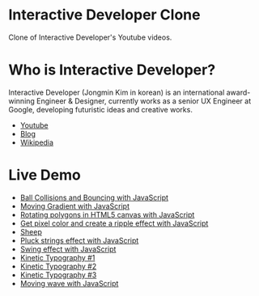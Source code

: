# Interactive Developer Clone

Clone of Interactive Developer's Youtube videos.

# Who is Interactive Developer?

Interactive Developer (Jongmin Kim in korean) is an international award-winning Engineer & Designer, currently works as a senior UX Engineer at Google, developing futuristic ideas and creative works.

- [Youtube](https://www.youtube.com/channel/UCdeWxKJuvtUG2xyN6pOJEvA)
- [Blog](https://blog.cmiscm.com/)
- [Wikipedia](<https://ko.wikipedia.org/wiki/%EA%B9%80%EC%A2%85%EB%AF%BC_(%EC%9D%B8%ED%84%B0%EB%9E%99%ED%8B%B0%EB%B8%8C_%EB%94%94%EB%B2%A8%EB%A1%9C%ED%8D%BC)>)

# Live Demo

- [Ball Collisions and Bouncing with JavaScript](https://zeikar.github.io/interactive-developer-clone/ball/)
- [Moving Gradient with JavaScript](https://zeikar.github.io/interactive-developer-clone/gradient/)
- [Rotating polygons in HTML5 canvas with JavaScript](https://zeikar.github.io/interactive-developer-clone/polygons/)
- [Get pixel color and create a ripple effect with JavaScript](https://zeikar.github.io/interactive-developer-clone/ripple/)
- [Sheep](https://zeikar.github.io/interactive-developer-clone/sheep/)
- [Pluck strings effect with JavaScript](https://zeikar.github.io/interactive-developer-clone/strings/)
- [Swing effect with JavaScript](https://zeikar.github.io/interactive-developer-clone/swing/)
- [Kinetic Typography #1](https://zeikar.github.io/interactive-developer-clone/typography-1/)
- [Kinetic Typography #2](https://zeikar.github.io/interactive-developer-clone/typography-2/)
- [Kinetic Typography #3](https://zeikar.github.io/interactive-developer-clone/typography-3/)
- [Moving wave with JavaScript](https://zeikar.github.io/interactive-developer-clone/wave/)
